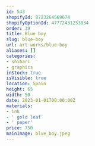 ```yaml
---
id: 543
shopifyId: 8723264569674
shopifyOptionId: 47772431253834
order: 39
title: Blue boy
slug: blue-boy
url: art-works/blue-boy
aliases: []
categories:
- shibari
- graphics
inStock: true
isVisible: true
location: Spain
height: 65
width: 50
date: 2023-01-01T00:00:00Z
materials:
- ink
- ' gold leaf'
- ' paper'
price: 750
mainImage: blue_boy.jpeg
---
```

